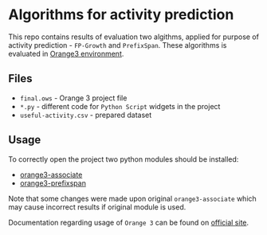 # Algorithms for activity prediction

This repo contains results of evaluation two algithms, applied for purpose of activity prediction - `FP-Growth` and `PrefixSpan`.
These algorithms is evaluated in [Orange3 environment](https://github.com/biolab/orange3).

## Files

* `final.ows` - Orange 3 project file
* `*.py` - different code for `Python Script` widgets in the project
* `useful-activity.csv` - prepared dataset

## Usage

To correctly open the project two python modules should be installed:
* [orange3-associate](https://github.com/AlexTalker/orange3-associate)
* [orange3-prefixspan](https://github.com/AlexTalker/orange3-prefixspan)

Note that some changes were made upon original `orange3-associate` which may cause incorrect results if original module is used.

Documentation regarding usage of `Orange 3` can be found on [official site](https://orange.biolab.si/docs/).

